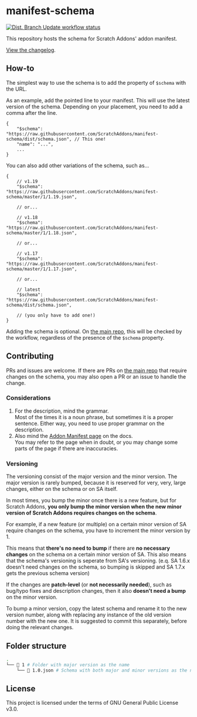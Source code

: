 # manifest-schema

[![Dist. Branch Update workflow status](https://img.shields.io/github/actions/workflow/status/ScratchAddons/manifest-schema/update-dist.yml?label=dist&style=flat-square)](https://github.com/ScratchAddons/manifest-schema/actions/workflows/update-dist.yml)

This repository hosts the schema for Scratch Addons' addon manifest.

[View the changelog](https://github.com/ScratchAddons/manifest-schema/wiki/Changelog).

## How-to

The simplest way to use the schema is to add the property of `$schema` with the URL. 

As an example, add the pointed line to your manifest. This will use the latest version of the schema. Depending on your placement, you need to add a comma after the line. 

```json5
{
    "$schema": "https://raw.githubusercontent.com/ScratchAddons/manifest-schema/dist/schema.json", // This one!
    "name": "...",
    ...
}
```

You can also add other variations of the schema, such as...

```json5
{
    // v1.19
    "$schema": "https://raw.githubusercontent.com/ScratchAddons/manifest-schema/master/1/1.19.json",

    // or...

    // v1.18
    "$schema": "https://raw.githubusercontent.com/ScratchAddons/manifest-schema/master/1/1.18.json",

    // or...
    
    // v1.17
    "$schema": "https://raw.githubusercontent.com/ScratchAddons/manifest-schema/master/1/1.17.json",

    // or...

    // latest
    "$schema": "https://raw.githubusercontent.com/ScratchAddons/manifest-schema/dist/schema.json",

    // (you only have to add one!)
}
```

Adding the schema is optional. On [the main repo](https://github.com/ScratchAddons/ScratchAddons), this will be checked by the workflow, regardless of the presence of the `$schema` property.

## Contributing

PRs and issues are welcome. If there are PRs on [the main repo](https://github.com/ScratchAddons/ScratchAddons) that require changes on the schema, you may also open a PR or an issue to handle the change.

### Considerations

1. For the description, mind the grammar.  
   Most of the times it is a noun phrase, but sometimes it is a proper sentence. Either way, you need to use proper grammar on the description.
2. Also mind the [Addon Manifest page](https://scratchaddons.com/docs/reference/addon-manifest/) on the docs.  
   You may refer to the page when in doubt, or you may change some parts of the page if there are inaccuracies.

### Versioning

The versioning consist of the major version and the minor version. The major version is rarely bumped, because it is reserved for very, very, large changes, either on the schema or on SA itself.

In most times, you bump the minor once there is a new feature, but for Scratch Addons, **you only bump the minor version when the new minor version of Scratch Addons requires changes on the schema**.

For example, if a new feature (or multiple) on a certain minor version of SA require changes on the schema, you have to increment the minor version by 1. 

This means that **there's no need to bump** if there are **no necessary changes** on the schema on a certain minor version of SA. This also means that the schema's versioning is seperate from SA's versioning. (e.q. SA 1.6.x doesn't need changes on the schema, so bumping is skipped and SA 1.7.x gets the previous schema version)

If the changes are **patch-level** (or **not necessarily needed**), such as bug/typo fixes and description changes, then it also **doesn't need a bump** on the minor version.

To bump a minor version, copy the latest schema and rename it to the new version number, along with replacing any instance of the old version number with the new one. It is suggested to commit this separately, before doing the relevant changes.

## Folder structure

```bash
.
└── 📂 1 # Folder with major version as the name
    └── 📜 1.0.json # Schema with both major and minor versions as the name
```

## License

This project is licensed under the terms of GNU General Public License v3.0.
